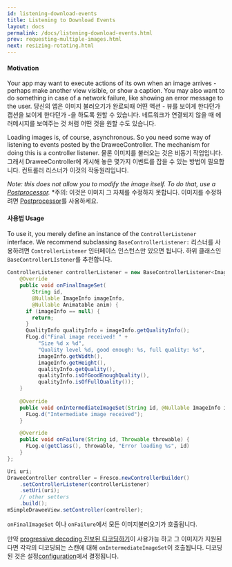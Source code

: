 ```yaml
---
id: listening-download-events
title: Listening to Download Events
layout: docs
permalink: /docs/listening-download-events.html
prev: requesting-multiple-images.html
next: resizing-rotating.html
---
```


#### Motivation

Your app may want to execute actions of its own when an image arrives - perhaps make another view visible, or show a caption. You may also want to do something in case of a network failure, like showing an error message to the user.
당신의 앱은 이미지 불러오기가 완료되때 어떤 액션 - 뷰를 보이게 한다던가 캡션을 보이게 한다던가 -을 하도록 원할 수 있습니다. 네트워크가 연결되지 않을 때 에러메시지를 보여주는 것 처럼 어떤 것을 원할 수도 있습니다.

Loading images is, of course, asynchronous. So you need some way of listening to events posted by the DraweeController. The mechanism for doing this is a controller listener.
물론 이미지를 불러오는 것은 비동기 작업입니다. 그래서 DraweeController에 게시해 놓은 몇가지 이벤트를 잡을 수 있는 방법이 필요합니다. 컨트롤러 리스너가 이것의 작동원리입니다.

*Note: this does not allow you to modify the image itself. To do that, use a [Postprocessor](modifying-image.html).*
*주의: 이것은 이미지 그 자체를 수정하지 못합니다. 이미지를 수정하려면 [Postprocessor](modifying-image.html)를 사용하세요.

#### 사용법 Usage

To use it, you merely define an instance of the `ControllerListener` interface. We recommend subclassing `BaseControllerListener:`
리스너를 사용하려면 `ControllerListener` 인터페이스 인스턴스만 있으면 됩니다. 하위 클래스인 `BaseControllerLIstener`를 추천합니다.
```java
ControllerListener controllerListener = new BaseControllerListener<ImageInfo>() {
    @Override
    public void onFinalImageSet(
        String id,
        @Nullable ImageInfo imageInfo,
        @Nullable Animatable anim) {
      if (imageInfo == null) {
        return;
      }
      QualityInfo qualityInfo = imageInfo.getQualityInfo();
      FLog.d("Final image received! " + 
          "Size %d x %d",
          "Quality level %d, good enough: %s, full quality: %s",
          imageInfo.getWidth(),
          imageInfo.getHeight(),
          qualityInfo.getQuality(),
          qualityInfo.isOfGoodEnoughQuality(),
          qualityInfo.isOfFullQuality());
    }
     
    @Override 
    public void onIntermediateImageSet(String id, @Nullable ImageInfo imageInfo) {
      FLog.d("Intermediate image received");
    }

    @Override
    public void onFailure(String id, Throwable throwable) {
      FLog.e(getClass(), throwable, "Error loading %s", id)
    }
};

Uri uri;
DraweeController controller = Fresco.newControllerBuilder()
    .setControllerListener(controllerListener)
    .setUri(uri);
    // other setters
    .build();
mSimpleDraweeView.setController(controller);
```

`onFinalImageSet` 이나 `onFailure`에서 모든 이미지불러오기가 호출됩니다.

만약 [progressive decoding 진보된 디코딩하기](progressive-jpegs.html)이 사용가능 하고 그 이미지가 지원된다면 각각의 디코딩되는 스캔에 대해 `onIntermediateImageSet`이 호출됩니다. 디코딩 된 것은  설정[configuration](progressive-jpegs.html)에서 결정됩니다.